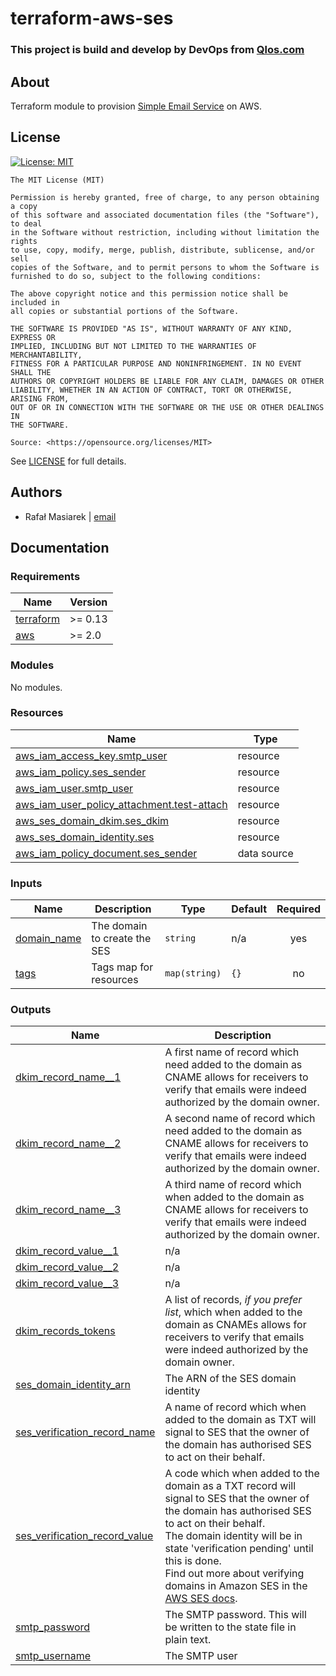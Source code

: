 
# terraform-aws-ses

### This project is build and develop by DevOps from [Qlos.com](https://qlos.com)
## About
Terraform module to provision [Simple Email Service](https://aws.amazon.com/ses/) on AWS.
## License

[![License: MIT](https://img.shields.io/badge/License-MIT-yellow.svg)](https://opensource.org/licenses/MIT)

```text
The MIT License (MIT)

Permission is hereby granted, free of charge, to any person obtaining a copy
of this software and associated documentation files (the "Software"), to deal
in the Software without restriction, including without limitation the rights
to use, copy, modify, merge, publish, distribute, sublicense, and/or sell
copies of the Software, and to permit persons to whom the Software is
furnished to do so, subject to the following conditions:

The above copyright notice and this permission notice shall be included in
all copies or substantial portions of the Software.

THE SOFTWARE IS PROVIDED "AS IS", WITHOUT WARRANTY OF ANY KIND, EXPRESS OR
IMPLIED, INCLUDING BUT NOT LIMITED TO THE WARRANTIES OF MERCHANTABILITY,
FITNESS FOR A PARTICULAR PURPOSE AND NONINFRINGEMENT. IN NO EVENT SHALL THE
AUTHORS OR COPYRIGHT HOLDERS BE LIABLE FOR ANY CLAIM, DAMAGES OR OTHER
LIABILITY, WHETHER IN AN ACTION OF CONTRACT, TORT OR OTHERWISE, ARISING FROM,
OUT OF OR IN CONNECTION WITH THE SOFTWARE OR THE USE OR OTHER DEALINGS IN
THE SOFTWARE.

Source: <https://opensource.org/licenses/MIT>
```
See [LICENSE](LICENSE) for full details.
## Authors
- Rafał Masiarek | [email](mailto:rafal.masiarek@qlos.com)
<!-- BEGIN_TF_DOCS -->
## Documentation


### Requirements

| Name | Version |
|------|---------|
| <a name="requirement_terraform"></a> [terraform](#requirement\_terraform) | >= 0.13 |
| <a name="requirement_aws"></a> [aws](#requirement\_aws) | >= 2.0 |

### Modules

No modules.

### Resources

| Name | Type |
|------|------|
| [aws_iam_access_key.smtp_user](https://registry.terraform.io/providers/hashicorp/aws/latest/docs/resources/iam_access_key) | resource |
| [aws_iam_policy.ses_sender](https://registry.terraform.io/providers/hashicorp/aws/latest/docs/resources/iam_policy) | resource |
| [aws_iam_user.smtp_user](https://registry.terraform.io/providers/hashicorp/aws/latest/docs/resources/iam_user) | resource |
| [aws_iam_user_policy_attachment.test-attach](https://registry.terraform.io/providers/hashicorp/aws/latest/docs/resources/iam_user_policy_attachment) | resource |
| [aws_ses_domain_dkim.ses_dkim](https://registry.terraform.io/providers/hashicorp/aws/latest/docs/resources/ses_domain_dkim) | resource |
| [aws_ses_domain_identity.ses](https://registry.terraform.io/providers/hashicorp/aws/latest/docs/resources/ses_domain_identity) | resource |
| [aws_iam_policy_document.ses_sender](https://registry.terraform.io/providers/hashicorp/aws/latest/docs/data-sources/iam_policy_document) | data source |

### Inputs

| Name | Description | Type | Default | Required |
|------|-------------|------|---------|:--------:|
| <a name="input_domain_name"></a> [domain\_name](#input\_domain\_name) | The domain to create the SES | `string` | n/a | yes |
| <a name="input_tags"></a> [tags](#input\_tags) | Tags map for resources | `map(string)` | `{}` | no |

### Outputs

| Name | Description |
|------|-------------|
| <a name="output_dkim_record_name__1"></a> [dkim\_record\_name\_\_1](#output\_dkim\_record\_name\_\_1) | A first name of record which need added to the domain as CNAME allows for receivers to verify that emails were indeed authorized by the domain owner. |
| <a name="output_dkim_record_name__2"></a> [dkim\_record\_name\_\_2](#output\_dkim\_record\_name\_\_2) | A second name of record which need added to the domain as CNAME allows for receivers to verify that emails were indeed authorized by the domain owner. |
| <a name="output_dkim_record_name__3"></a> [dkim\_record\_name\_\_3](#output\_dkim\_record\_name\_\_3) | A third name of record which when added to the domain as CNAME allows for receivers to verify that emails were indeed authorized by the domain owner. |
| <a name="output_dkim_record_value__1"></a> [dkim\_record\_value\_\_1](#output\_dkim\_record\_value\_\_1) | n/a |
| <a name="output_dkim_record_value__2"></a> [dkim\_record\_value\_\_2](#output\_dkim\_record\_value\_\_2) | n/a |
| <a name="output_dkim_record_value__3"></a> [dkim\_record\_value\_\_3](#output\_dkim\_record\_value\_\_3) | n/a |
| <a name="output_dkim_records_tokens"></a> [dkim\_records\_tokens](#output\_dkim\_records\_tokens) | A list of records, *if you prefer list*, which when added to the domain as CNAMEs allows for receivers to verify that emails were indeed authorized by the domain owner. |
| <a name="output_ses_domain_identity_arn"></a> [ses\_domain\_identity\_arn](#output\_ses\_domain\_identity\_arn) | The ARN of the SES domain identity |
| <a name="output_ses_verification_record_name"></a> [ses\_verification\_record\_name](#output\_ses\_verification\_record\_name) | A name of record which when added to the domain as TXT will signal to SES that the owner of the domain has authorised SES to act on their behalf. |
| <a name="output_ses_verification_record_value"></a> [ses\_verification\_record\_value](#output\_ses\_verification\_record\_value) | A code which when added to the domain as a TXT record will signal to SES that the owner of the domain has authorised SES to act on their behalf.<br>The domain identity will be in state 'verification pending' until this is done.<br>Find out more about verifying domains in Amazon SES in the [AWS SES docs](https://docs.aws.amazon.com/ses/latest/dg/creating-identities.html). |
| <a name="output_smtp_password"></a> [smtp\_password](#output\_smtp\_password) | The SMTP password. This will be written to the state file in plain text. |
| <a name="output_smtp_username"></a> [smtp\_username](#output\_smtp\_username) | The SMTP user |

<!-- END_TF_DOCS -->

